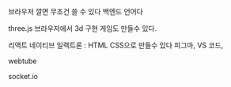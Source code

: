 브라우저 깔면 무조건 쓸 수 있다
백엔드 언어다

three.js 브라우저에서 3d 구현
게임도 만들수 있다.

리액트 네이티브
일렉트론 : HTML CSS으로 만들수 있다
    피그마, VS 코드,

webtube

socket.io